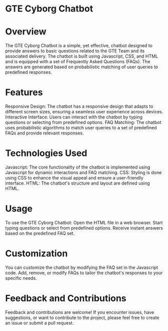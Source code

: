 
# GTE Cyborg Chatbot

# Overview
The GTE Cyborg Chatbot is a simple, yet effective, chatbot designed to provide answers to basic questions related to the GTE Team and its associated delivery. The chatbot is built using Javascript, CSS, and HTML and is equipped with a set of Frequently Asked Questions (FAQs). The answers are generated based on probabilistic matching of user queries to predefined responses.

# Features
Responsive Design: The chatbot has a responsive design that adapts to different screen sizes, ensuring a seamless user experience across devices.
Interactive Interface: Users can interact with the chatbot by typing questions or selecting from predefined options.
FAQ Matching: The chatbot uses probabilistic algorithms to match user queries to a set of predefined FAQs and provide relevant responses.

# Technologies Used
Javascript: The core functionality of the chatbot is implemented using Javascript for dynamic interactions and FAQ matching.
CSS: Styling is done using CSS to enhance the visual appeal and ensure a user-friendly interface.
HTML: The chatbot's structure and layout are defined using HTML.

# Usage
To use the GTE Cyborg Chatbot:
Open the HTML file in a web browser.
Start typing questions or select from predefined options.
Receive instant answers based on the predefined FAQ set.

# Customization
You can customize the chatbot by modifying the FAQ set in the Javascript code. Add, remove, or modify FAQs to tailor the chatbot's responses to your specific needs.

# Feedback and Contributions
Feedback and contributions are welcome! If you encounter issues, have suggestions, or want to contribute to the project, please feel free to create an issue or submit a pull request.


